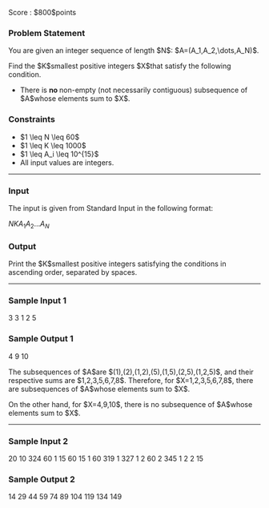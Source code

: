 
<div>

<span>

<span>

<p>
Score : $800$points
</p>

<div>

<section>

### **Problem Statement**

<p>
You are given an integer sequence of length $N$: $A=(A_1,A_2,\dots,A_N)$.
</p>

<p>
Find the $K$smallest positive integers $X$that satisfy the following condition.
</p>

<ul>

<li>
There is 
<b>
no
</b>
non-empty (not necessarily contiguous) subsequence of $A$whose elements sum to $X$.
</li>

</ul>

</section>

</div>

<div>

<section>

### **Constraints**

<ul>

<li>
$1 \leq N \leq 60$
</li>

<li>
$1 \leq K \leq 1000$
</li>

<li>
$1 \leq A_i \leq 10^{15}$
</li>

<li>
All input values are integers.
</li>

</ul>

</section>

</div>

---

<div>

<div>

<section>

### **Input**

<p>
The input is given from Standard Input in the following format:
</p>

<div>

$N$$K$$A_1$$A_2$$\dots$$A_N$
</div>

</section>

</div>

<div>

<section>

### **Output**

<p>
Print the $K$smallest positive integers satisfying the conditions in ascending order, separated by spaces.
</p>

</section>

</div>

</div>

---

<div>

<section>

### **Sample Input 1**

<div>

3 3
1 2 5

</div>

</section>

</div>

<div>

<section>

### **Sample Output 1**

<div>

4 9 10

</div>

<p>
The subsequences of $A$are $(1),(2),(1,2),(5),(1,5),(2,5),(1,2,5)$, and their respective sums are $1,2,3,5,6,7,8$. Therefore, for $X=1,2,3,5,6,7,8$, there are subsequences of $A$whose elements sum to $X$.
</p>

<p>
On the other hand, for $X=4,9,10$, there is no subsequence of $A$whose elements sum to $X$.
</p>

</section>

</div>

---

<div>

<section>

### **Sample Input 2**

<div>

20 10
324 60 1 15 60 15 1 60 319 1 327 1 2 60 2 345 1 2 2 15

</div>

</section>

</div>

<div>

<section>

### **Sample Output 2**

<div>

14 29 44 59 74 89 104 119 134 149

</div>

</section>

</div>

</span>

</span>

</div>
